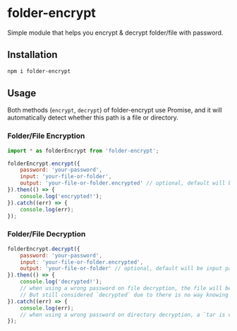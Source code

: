# folder-encrypt
 Simple module that helps you encrypt & decrypt folder/file with password.

## Installation
```sh
npm i folder-encrypt
```

## Usage
Both methods (```encrypt```, ```decrypt```) of folder-encrypt use Promise, and it will automatically detect whether this path is a file or directory.

### Folder/File Encryption
```js
import * as folderEncrypt from 'folder-encrypt';

folderEncrypt.encrypt({
    password: 'your-password',
    input: 'your-file-or-folder',
    output: 'your-file-or-folder.encrypted' // optional, default will be input path with extension `encrypted`
}).then(() => {
    console.log('encrypted!');
}).catch((err) => {
    console.log(err);
});
```
### Folder/File Decryption
```js
folderEncrypt.decrypt({
    password: 'your-password',
    input: 'your-file-or-folder.encrypted',
    output: 'your-file-or-folder' // optional, default will be input path without extension
}).then(() => {
    console.log('decrypted!');
    // when using a wrong password on file decryption, the file will be decrypted to a bunch of garbled text. 
    // But still considered `decrypted` due to there is no way knowing the original content.
}).catch((err) => {
    console.log(err); 
    // when using a wrong password on directory decryption, a `tar is corrupted` error will occured.
});
```